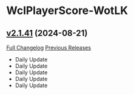# WclPlayerScore-WotLK

## [v2.1.41](https://github.com/icaca/WclPlayerScore-WotLK/tree/v2.1.41) (2024-08-21)
[Full Changelog](https://github.com/icaca/WclPlayerScore-WotLK/commits/v2.1.41) [Previous Releases](https://github.com/icaca/WclPlayerScore-WotLK/releases)

- Daily Update  
- Daily Update  
- Daily Update  
- Daily Update  
- Daily Update  
